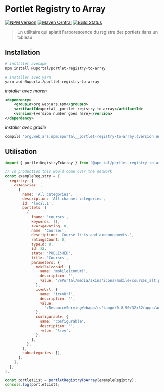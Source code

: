 # Portlet Registry to Array

[![NPM Version](https://img.shields.io/npm/v/@uportal/portlet-registry-to-array.svg)](https://www.npmjs.com/package/@uportal/portlet-registry-to-array)
[![Maven Central](https://maven-badges.herokuapp.com/maven-central/org.webjars.npm/uportal__portlet-registry-to-array/badge.svg)](https://maven-badges.herokuapp.com/maven-central/org.webjars.npm/uportal__portlet-registry-to-array)
[![Build Status](https://travis-ci.org/uPortal-contrib/uPortal-web-components.svg?branch=master)](https://travis-ci.org/uPortal-contrib/uPortal-web-components)

> Un utilitaire qui aplatit l'arborescence du registre des portlets dans un tableau

## Installation

```sh
# installer avecnpm
npm install @uportal/portlet-registry-to-array

# installer avec yarn
yarn add @uportal/portlet-registry-to-array
```

_installer avec maven_

```xml
<dependency>
    <groupId>org.webjars.npm</groupId>
    <artifactId>uportal__portlet-registry-to-array</artifactId>
    <version>{version number goes here}</version>
</dependency>
```

_installer avec gradle_

```gradle
compile 'org.webjars.npm:uportal__portlet-registry-to-array:{version number goes here}'
```

## Utilisation

```js
import { portletRegistryToArray } from '@uportal/portlet-registry-to-array';

// In production this would come over the network
const exampleRegistry = {
  registry: {
    categories: [
      {
        name: 'All categories',
        description: 'All channel categories',
        id: 'local.1',
        portlets: [
          {
            fname: 'courses',
            keywords: [],
            averageRating: 0,
            name: 'Courses',
            description: 'Course links and announcements.',
            ratingsCount: 0,
            typeId: 8,
            id: 52,
            state: 'PUBLISHED',
            title: 'Courses',
            parameters: {
              mobileIconUrl: {
                name: 'mobileIconUrl',
                description: '',
                value: '/uPortal/media/skins/icons/mobile/courses_alt.png',
              },
              iconUrl: {
                name: 'iconUrl',
                description: '',
                value:
                  '/ResourceServingWebapp/rs/tango/0.8.90/32x32/apps/accessories-text-editor.png',
              },
              configurable: {
                name: 'configurable',
                description: '',
                value: 'true',
              },
            },
          },
        ],
        subcategories: [],
      },
    ],
  },
};

const portletList = portletRegistryToArray(exampleRegistry);
console.log(portletList);
```
